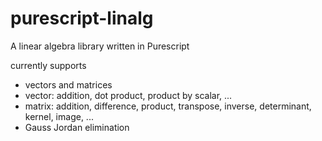 # purescript-linalg

A linear algebra library written in Purescript

currently supports
- vectors and matrices
- vector: addition, dot product, product by scalar, ...
- matrix: addition, difference, product, transpose, inverse, determinant, kernel, image, ...
- Gauss Jordan elimination
